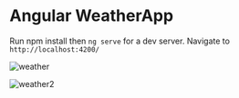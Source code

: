 # Angular WeatherApp

Run npm install then `ng serve` for a dev server. Navigate to `http://localhost:4200/`

![weather](https://user-images.githubusercontent.com/13490629/96895983-b0926980-1495-11eb-9697-236f5c6cd5dc.png)

![weather2](https://user-images.githubusercontent.com/13490629/96896169-dddf1780-1495-11eb-87a5-6eb6d2e90d3d.png)
